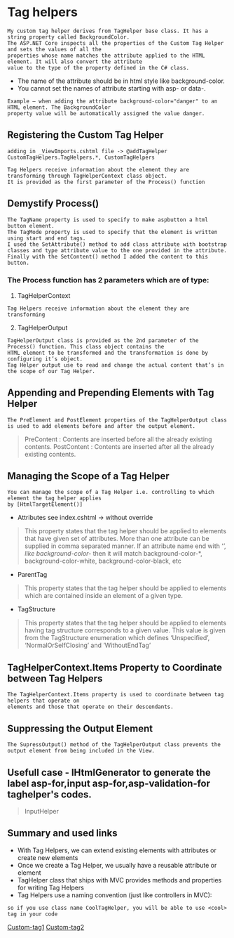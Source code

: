 # Tag helpers
```
My custom tag helper derives from TagHelper base class. It has a string property called BackgroundColor. 
The ASP.NET Core inspects all the properties of the Custom Tag Helper and sets the values of all the 
properties whose name matches the attribute applied to the HTML element. It will also convert the attribute 
value to the type of the property defined in the C# class.
```
* The name of the attribute should be in html style like background-color. 
* You cannot set the names of attribute starting with asp- or data-.
```
Example – when adding the attribute background-color="danger" to an HTML element. The BackgroundColor 
property value will be automatically assigned the value danger.
```


## Registering the Custom Tag Helper
```
adding in _ViewImports.cshtml file -> @addTagHelper CustomTagHelpers.TagHelpers.*, CustomTagHelpers
```
```
Tag Helpers receive information about the element they are transforming through TagHelperContext class object. 
It is provided as the first parameter of the Process() function
```

## Demystify Process()
```
The TagName property is used to specify to make aspbutton a html button element. 
The TagMode property is used to specify that the element is written using start and end tags.
I used the SetAttribute() method to add class attribute with bootstrap classes and type attribute value to the one provided in the attribute.
Finally with the SetContent() method I added the content to this button.
```
### The Process function has 2 parameters which are of type:
1. TagHelperContext
```
Tag Helpers receive information about the element they are transforming
```
2. TagHelperOutput
```
TagHelperOutput class is provided as the 2nd parameter of the Process() function. This class object contains the 
HTML element to be transformed and the transformation is done by configuring it’s object.
Tag Helper output use to read and change the actual content that’s in the scope of our Tag Helper.
```

## Appending and Prepending Elements with Tag Helper
```
The PreElement and PostElement properties of the TagHelperOutput class is used to add elements before and after the output element.
```
> PreContent : Contents are inserted before all the already existing contents.
> PostContent : Contents are inserted after all the already existing contents.

## Managing the Scope of a Tag Helper
```
You can manage the scope of a Tag Helper i.e. controlling to which element the tag helper applies
by [HtmlTargetElement()]
```
* Attributes see index.cshtml -> <aspbutton /> without override
> This property states that the tag helper should be applied to elements that have given set 
> of attributes. More than one attribute can be supplied in comma separated manner. If an 
> attribute name end with ‘*’, like background-color-* then it will match background-color-*, 
> background-color-white, background-color-black, etc
* ParentTag
> This property states that the tag helper should be applied to elements which are 
> contained inside an element of a given type.
* TagStructure
> This property states that the tag helper should be applied to elements having tag 
> structure corresponds to a given value. This value is given from the TagStructure enumeration 
> which defines ‘Unspecified’, ‘NormalOrSelfClosing’ and ‘WithoutEndTag’

## TagHelperContext.Items Property to Coordinate between Tag Helpers
```
The TagHelperContext.Items property is used to coordinate between tag helpers that operate on 
elements and those that operate on their descendants.
```

## Suppressing the Output Element
```
The SupressOutput() method of the TagHelperOutput class prevents the output element from being included in the View.
```

## Usefull case - IHtmlGenerator to generate the label asp-for,input asp-for,asp-validation-for taghelper's codes.
> InputHelper

## Summary and used links
* With Tag Helpers, we can extend existing elements with attributes or create new elements
* Once we create a Tag Helper, we usually have a reusable attribute or element
* TagHelper class that ships with MVC provides methods and properties for writing Tag Helpers
* Tag Helpers use a naming convention (just like controllers in MVC):
```
so if you use class name CoolTagHelper, you will be able to use <cool> tag in your code
```
[Custom-tag1](https://codingblast.com/asp-net-core-mvc-custom-tag-helpers/)
[Custom-tag2](https://www.yogihosting.com/aspnet-core-custom-tag-helpers/)
